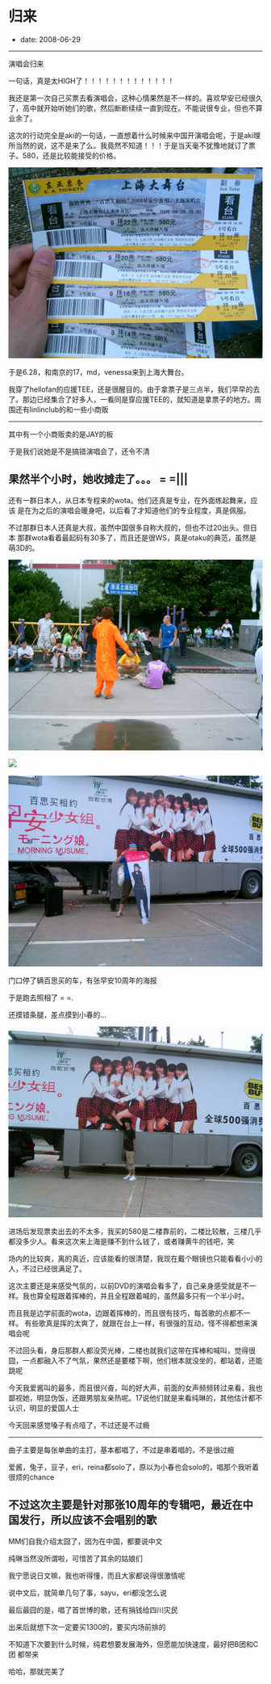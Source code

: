 # 归来

- date: 2008-06-29

--------------------------


演唱会归来

一句话，真是太HIGH了！！！！！！！！！！！！！

我还是第一次自己买票去看演唱会，这种心情果然是不一样的。喜欢早安已经很久
了，高中就开始听她们的歌，然后断断续续一直到现在。不能说很专业，但也不算
业余了。

这次的行动完全是aki的一句话，一直想着什么时候来中国开演唱会呢，于是aki理
所当然的说，这不是来了么。我竟然不知道！！！于是当天毫不犹豫地就订了票
子。580，还是比较能接受的价格。


![](../../uploads/blogger/SUC30010.JPG)


于是6.28，和南京的17，md，venessa来到上海大舞台。

我穿了hellofan的应援TEE，还是很醒目的。由于拿票子是三点半，我们早早的去
了。那边已经集合了好多人，一看同是穿应援TEE的，就知道是拿票子的地方。周
围还有linlinclub的和一些小商贩

------------------------------------------
其中有一个小商贩卖的是JAY的板

于是我们说她是不是搞错演唱会了，还令不清

果然半个小时，她收摊走了。。。 = =|||
-------------------------------------------

还有一群日本人，从日本专程来的wota。他们还真是专业，在外面练起舞来，应该
是在为之后的演唱会暖身吧，以后看了才知道他们的专业程度，真是佩服。

不过那群日本人还真是大叔，虽然中国很多自称大叔的，但也不过20出头。但日本
那群wota看着最起码有30多了，而且还是很WS，真是otaku的典范，虽然是萌3D的。


![](../../uploads/blogger/SUC30002.JPG)

![](../../uploads/blogger0/SUC30015.JPG)

![](../../uploads/blogger/SUC30018.JPG)


门口停了辆百思买的车，有张早安10周年的海报

于是跑去照相了 = =.

还摸错条腿，差点摸到小春的...

![](../../uploads/blogger/SUC30017.JPG)

进场后发现票卖出去的不太多，我买的580是二楼靠前的，二楼比较散，三楼几乎
都没多少人。看来这次来上海是赚不到什么钱了，或者赚黄牛的钱吧，笑

场内的比较爽，离的真近，应该能看的很清楚，我现在戴个眼镜也只能看看小小的
人，不过已经很满足了。

这次主要还是来感受气氛的，以前DVD的演唱会看多了，自己亲身感受就是不一
样。我也算全程跟着挥棒的，并且全程跟着喊的，虽然最多只有一个半小时。

而且我是边学前面的wota，边跟着挥棒的，而且很有技巧，每首歌的点都不一样。
有些歌真是挥的太爽了，就跟在台上一样，有很强的互动，怪不得都想来演唱会呢

不过回头看，身后那群人都没荧光棒，二楼也就我们这带在挥棒和喊叫，觉得很
囧，一点都融入不了气氛，果然还是要楼下啊，他们根本就没坐的，都站着，还能跳呢

今天我爱酱叫的最多，而且很兴奋，叫的好大声，前面的女声频频转过来看，我也
鄙视她，明显伪饭，还跟男朋友亲热呢。17说他们就是来看纯琳的，其他估计都不
认识，明显的爱国人士

今天回来感觉嗓子有点哑了，不过还是不过瘾

--------------------------------------------
曲子主要是每张单曲的主打，基本都唱了，不过是串着唱的，不是很过瘾

爱酱，兔子，豆子，eri，reina都solo了，原以为小春也会solo的，唱那个我听着
很烦的chance

不过这次主要是针对那张10周年的专辑吧，最近在中国发行，所以应该不会唱别的歌
--------------------------------------------

MM们自我介绍太囧了，因为在中国，都要说中文

纯琳当然没所谓啦，可惜苦了其余的姑娘们

我宁愿说日文嘛，我也听得懂，而且大家都说得很激情呢

说中文后，就简单几句了事，sayu，eri都没怎么说

最后最囧的是，唱了首世博的歌，还有捐钱给四川灾民


出来后就想下次一定要买1300的，要买内场前排的

不知道下次要到什么时候，纯君想要发展海外，但愿能加快速度，最好把B团和C团
都带来

哈哈，那就完美了
